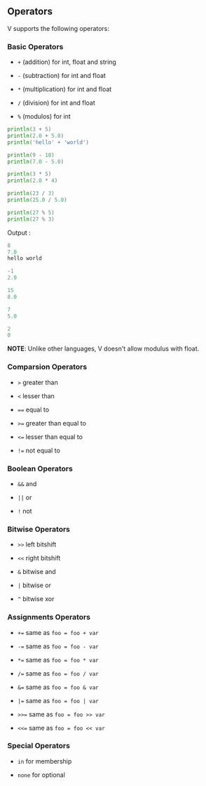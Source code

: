 ## Operators

V supports the following operators:

### Basic Operators

- `+` (addition) for int, float and string

- `-` (subtraction) for int and float

- `*` (multiplication) for int and float

- `/` (division) for int and float

- `%` (modulos) for int

```go
println(3 + 5)
println(2.0 + 5.0)
println('hello' + 'world')

println(9 - 10)
println(7.0 - 5.0)

println(3 * 5)
println(2.0 * 4)

println(23 / 3)
println(25.0 / 5.0)

println(27 % 5)
println(27 % 3)
```

Output :

```go
8
7.0
hello world

-1
2.0

15
8.0

7
5.0

2
0
```

**NOTE**: Unlike other languages, V doesn't allow modulus with float.

### Comparsion Operators

- `>` greater than

- `<` lesser than

- `==` equal to

- `>=` greater than equal to

- `<=` lesser than equal to

- `!=` not equal to

### Boolean Operators

- `&&` and

- `||` or

- `!` not

### Bitwise Operators

- `>>` left bitshift

- `<<` right bitshift

- `&` bitwise and

- `|` bitwise or

- `^` bitwise xor

### Assignments Operators

- `+=` same as `foo = foo + var`

- `-=` same as `foo = foo - var`

- `*=` same as `foo = foo * var`

- `/=` same as `foo = foo / var`

- `&=` same as `foo = foo & var`

- `|=` same as `foo = foo | var`

- `>>=` same as `foo = foo >> var`

- `<<=` same as `foo = foo << var`

### Special Operators

- `in` for membership

- `none` for optional
